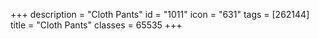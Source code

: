 +++
description = "Cloth Pants"
id = "1011"
icon = "631"
tags = [262144]
title = "Cloth Pants"
classes = 65535
+++
